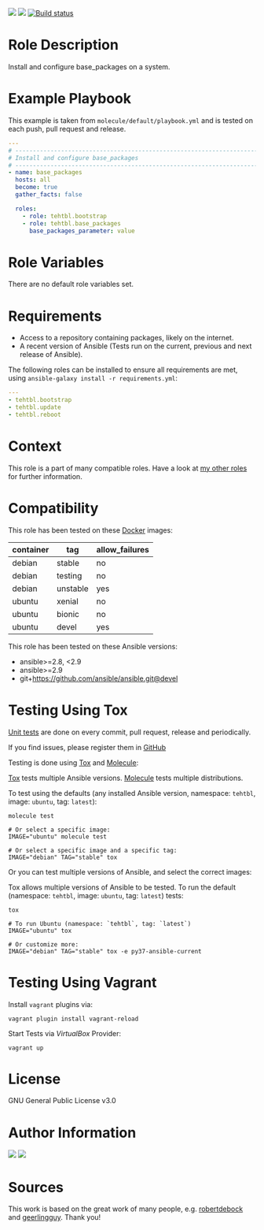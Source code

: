 <!-- get id via: ansible-galaxy info tehtbl.base_packages | grep -i "id:" -->
<a href="https://galaxy.ansible.com/tehtbl/base_packages"><img src="https://img.shields.io/ansible/role/44496"/></a> <a href="https://galaxy.ansible.com/tehtbl/base_packages"><img src="https://img.shields.io/ansible/quality/44496"/></a> <a href="https://travis-ci.org/tehtbl/ansible-role-base_packages"><img src="https://travis-ci.org/tehtbl/ansible-role-base_packages.svg?branch=master" alt="Build status"/></a>

Role Description
================

Install and configure base_packages on a system.

Example Playbook
================

This example is taken from `molecule/default/playbook.yml` and is tested on each push, pull request and release.

```yaml
---
# ------------------------------------------------------------------------
# Install and configure base_packages
# ------------------------------------------------------------------------
- name: base_packages
  hosts: all
  become: true
  gather_facts: false

  roles:
    - role: tehtbl.bootstrap
    - role: tehtbl.base_packages
      base_packages_parameter: value
```

Role Variables
==============

There are no default role variables set.

Requirements
============

- Access to a repository containing packages, likely on the internet.
- A recent version of Ansible (Tests run on the current, previous and next release of Ansible).

The following roles can be installed to ensure all requirements are met, using `ansible-galaxy install -r requirements.yml`:

```yaml
---
- tehtbl.bootstrap
- tehtbl.update
- tehtbl.reboot

```

Context
=======

This role is a part of many compatible roles. Have a look at [my other roles](https://github.com/tehtbl?utf8=%E2%9C%93&tab=repositories&q=ansible-role-&type=&language=) for further information.

Compatibility
=============

This role has been tested on these [Docker](https://hub.docker.com/) images:

|container|tag|allow_failures|
|---------|---|--------------|
|debian|stable|no|
|debian|testing|no|
|debian|unstable|yes|
|ubuntu|xenial|no|
|ubuntu|bionic|no|
|ubuntu|devel|yes|

This role has been tested on these Ansible versions:

- ansible>=2.8, <2.9
- ansible>=2.9
- git+https://github.com/ansible/ansible.git@devel

Testing Using Tox
=================

[Unit tests](https://travis-ci.org/tehtbl/ansible-role-base_packages) are done on every commit, pull request, release and periodically.

If you find issues, please register them in [GitHub](https://github.com/tehtbl/ansible-role-base_packages/issues)

Testing is done using [Tox](https://tox.readthedocs.io/en/latest/) and [Molecule](https://github.com/ansible/molecule):

[Tox](https://tox.readthedocs.io/en/latest/) tests multiple Ansible versions. [Molecule](https://github.com/ansible/molecule) tests multiple distributions.

To test using the defaults (any installed Ansible version, namespace: `tehtbl`, image: `ubuntu`, tag: `latest`):

```
molecule test

# Or select a specific image:
IMAGE="ubuntu" molecule test

# Or select a specific image and a specific tag:
IMAGE="debian" TAG="stable" tox
```

Or you can test multiple versions of Ansible, and select the correct images:

Tox allows multiple versions of Ansible to be tested. To run the default (namespace: `tehtbl`, image: `ubuntu`, tag: `latest`) tests:

```
tox

# To run Ubuntu (namespace: `tehtbl`, tag: `latest`)
IMAGE="ubuntu" tox

# Or customize more:
IMAGE="debian" TAG="stable" tox -e py37-ansible-current
```

Testing Using Vagrant
=====================

Install `vagrant` plugins via:
```
vagrant plugin install vagrant-reload
```

Start Tests via *VirtualBox* Provider:
```
vagrant up
```

License
=======

GNU General Public License v3.0

Author Information
==================

<a href="https://github.com/tehtbl"><img src="https://img.shields.io/badge/GitHub-tehtbl-blue/?style=flat&logo=github" /></a> <a href="https://twitter.com/tehtbl"><img src="https://img.shields.io/badge/Twitter-tehtbl-blue/?style=flat&logo=twitter" /></a>

Sources
=======

This work is based on the great work of many people, e.g. [robertdebock](https://github.com/robertdebock) and [geerlingguy](https://github.com/geerlingguy). Thank you!
